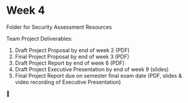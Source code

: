 # Week 4
Folder for Security Assessment Resources

Team Project Deliverables:
1. Draft Project Proposal by end of week 2 (PDF)
2. Final Project Proposal by end of week 3 (PDF)
3. Draft Project Report by end of week 6 (PDF)
4. Draft Project Executive Presentation by end of week 9 (slides)
5. Final Project Report due on semester final exam date (PDF, slides & video recording of Executive Presentation)

:checkered_flag:

